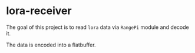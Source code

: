 # lora-receiver
The goal of this project is to read `lora` data via `RangePi` module and decode it.

The data is encoded into a flatbuffer.
